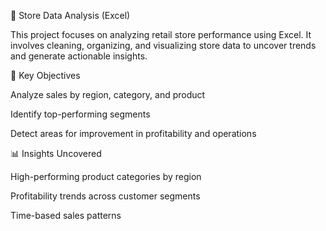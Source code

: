 🏪 Store Data Analysis (Excel)

This project focuses on analyzing retail store performance using Excel. It involves cleaning, organizing, and visualizing store data to uncover trends and generate actionable insights.

📌 Key Objectives

Analyze sales by region, category, and product

Identify top-performing segments

Detect areas for improvement in profitability and operations

📊 Insights Uncovered

High-performing product categories by region

Profitability trends across customer segments

Time-based sales patterns
